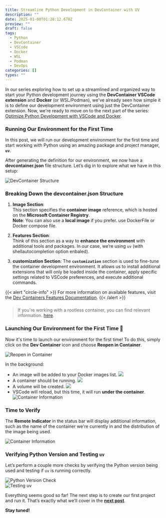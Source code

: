 ```yaml
---
title: Streamline Python Development in DevContainer with UV
description: ""
date: 2025-01-08T01:28:12.670Z
preview: ""
draft: false
tags:
  - Python
  - DevContainer
  - VSCode
  - Docker
  - WSL
  - Podman
  - DevOps
categories: []
types: ""
---
```


In our series exploring how to set up a streamlined and organized way to start your Python development journey using the **DevContainer VSCode extension** and **Docker** (or WSL/Podman), we've already seen how simple it is to define our development environment using just the DevContainer extension. Now, we're ready to move on to the next part of the series: [Optimize Python Development with VSCode and Docker](/blog/posts/2025-01-05-optimize-python-development-with-docker/).

### Running Our Environment for the First Time

In this post, we will run our development environment for the first time and start working with Python using an amazing package and project manager, **`uv`**.

After generating the definition for our environment, we now have a **devcontainer.json** file structure. Let’s dig in to explore what we have in this setup:

![DevContainer Structure](/images/post2/im12.png)

### Breaking Down the devcontainer.json Structure

1. **Image Section**:  
   This section specifies the **container image** reference, which is hosted on the **Microsoft Container Registry**.  
   **Note**: You can also use a **local image** if you prefer. use DockerFile or Docker compose file.

2. **Features Section**:  
   Think of this section as a way to **enhance the environment** with additional tools and packages. In our case, we’re using `uv` (with shellautocompletion option enbaled).

2. **customization Section**: 
   The **`customization`** section is used to fine-tune the container development environment. It allows us to install additional extensions that will only be loaded inside the container, apply specific settings related to VSCode preferences, and execute additional commands.

{{< alert "circle-info" >}}
For more information on available features, visit the [Dev Containers Features Documentation](https://containers.dev/features).
{{< /alert >}}

### 
> If you're working with a rootless container, you can find relevant information.
> [here](https://aka.ms/dev-containers-non-root).



### Launching Our Environment for the First Time 🚀

Now it's time to launch our environment for the first time! To do this, simply click on the **Dev Container** icon and choose **Reopen in Container**.

![Reopen in Container](/images/post2/im14.png)

In the background:
- An image will be added to your Docker images list.
![](/images/post2/im29.png)
- A container should be running.
![](/images/post2/im24.png)
- A volume will be created.
![](/images/post2/im25.png)
- VSCode will reload, but this time, it will run **under the container**.
![Container Information](/images/post2/im32.png)


### Time to Verify

The **Remote Indicator** in the status bar will display additional information, such as the name of the container we're currently in and the distribution of the image being used.


![Container Information](/images/post2/im16.png)

### Verifying Python Version and Testing `uv`

Let’s perform a couple more checks by verifying the Python version being used and testing if `uv` is running correctly.

![Python Version Check](/images/post2/im31.png)  
![Testing `uv`](/images/post2/im30.png)

Everything seems good so far! The next step is to create our first project and run it. That’s exactly what we’ll cover in the [**next post**](https://agentifyanchor.github.io/blog/posts/2025-01-12-getting-started-with-uv-in-docker-step-3-explained/). 

**Stay tuned!** 





  